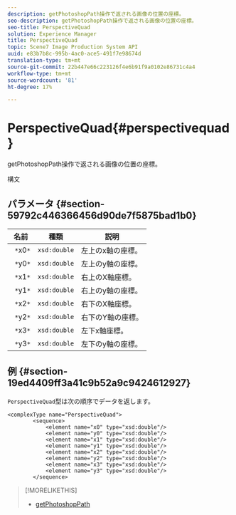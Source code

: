 ```yaml
---
description: getPhotoshopPath操作で返される画像の位置の座標。
seo-description: getPhotoshopPath操作で返される画像の位置の座標。
seo-title: PerspectiveQuad
solution: Experience Manager
title: PerspectiveQuad
topic: Scene7 Image Production System API
uuid: e83b7b8c-995b-4ac0-ace5-491f7e98674d
translation-type: tm+mt
source-git-commit: 22b447e66c223126f4e6b91f9a0102e86731c4a4
workflow-type: tm+mt
source-wordcount: '81'
ht-degree: 17%

---
```



# PerspectiveQuad{#perspectivequad}

getPhotoshopPath操作で返される画像の位置の座標。

構文

## パラメータ {#section-59792c446366456d90de7f5875bad1b0}

| 名前 | 種類 | 説明 |
|---|---|---|
| ` *`x0`*` | `xsd:double` | 左上のx軸の座標。 |
| ` *`y0`*` | `xsd:double` | 左上のy軸の座標。 |
| ` *`x1`*` | `xsd:double` | 右上のX軸座標。 |
| ` *`y1`*` | `xsd:double` | 右上のy軸の座標。 |
| ` *`x2`*` | `xsd:double` | 右下のX軸座標。 |
| ` *`y2`*` | `xsd:double` | 右下のY軸の座標。 |
| ` *`x3`*` | `xsd:double` | 左下x軸座標。 |
| ` *`y3`*` | `xsd:double` | 左下のy軸の座標。 |

## 例 {#section-19ed4409ff3a41c9b52a9c9424612927}

`PerspectiveQuad`型は次の順序でデータを返します。

```
<complexType name="PerspectiveQuad">
        <sequence>
            <element name="x0" type="xsd:double"/>
            <element name="y0" type="xsd:double"/>
            <element name="x1" type="xsd:double"/>
            <element name="y1" type="xsd:double"/>
            <element name="x2" type="xsd:double"/>
            <element name="y2" type="xsd:double"/>
            <element name="x3" type="xsd:double"/>
            <element name="y3" type="xsd:double"/>
        </sequence>
```

>[!MORELIKETHIS]
>
>* [getPhotoshopPath](../../operations/c-operations-intro/c-methods/r-get-photoshop-path.md#reference-545f902f84194951ac04e947fdc803b9)

